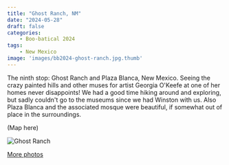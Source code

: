 ```yaml
---
title: "Ghost Ranch, NM"
date: "2024-05-28"
draft: false
categories: 
    - Boo-batical 2024
tags:
    - New Mexico
image: 'images/bb2024-ghost-ranch.jpg.thumb'
---
```


The ninth stop: Ghost Ranch and Plaza Blanca, New Mexico. Seeing the crazy painted hills and other muses for artist Georgia O'Keefe at one of her homes never disappoints! We had a good time hiking around and exploring, but sadly couldn't go to the museums since we had Winston with us. Also Plaza Blanca and the associated mosque were beautiful, if somewhat out of place in the surroundings.

(Map here)

![Ghost Ranch](/images/bb2024-ghost-ranch.jpg)

[More photos](https://photos.app.goo.gl/FkpJZsfnj95VDFmg8)
